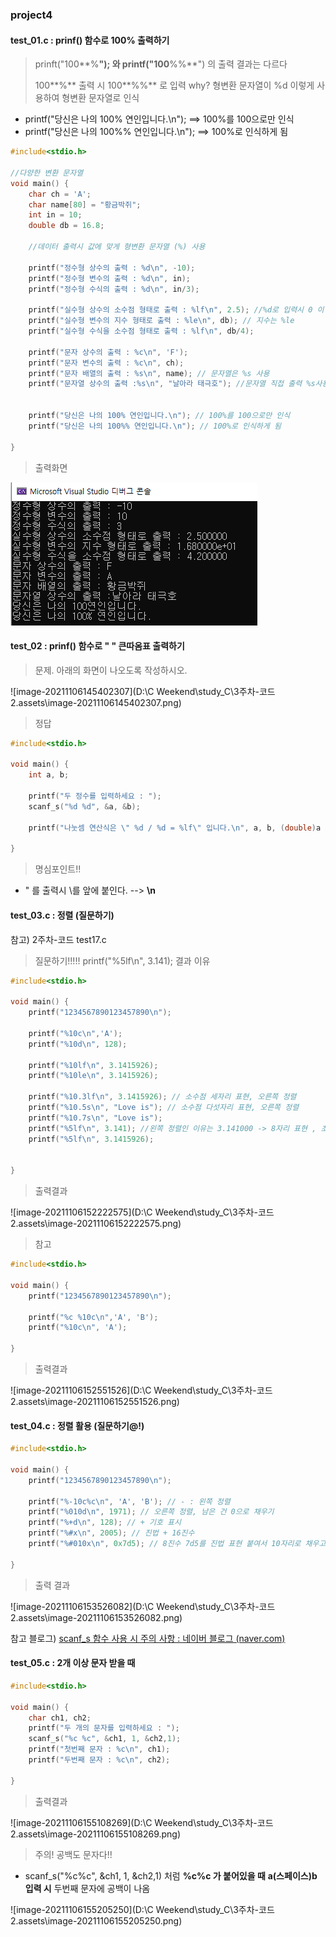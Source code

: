 ### project4

#### test_01.c : prinf() 함수로 100% 출력하기

> prinft("100**%**"); 와  printf("100**%%**") 의 출력 결과는 다르다
>
> 100**%** 출력 시 100**%%** 로 입력 why? 형변환 문자열이 %d 이렇게 사용하여 형변환 문자열로 인식

* printf("당신은 나의 100% 연인입니다.\n");  ==> 100%를 100으로만 인식 
* printf("당신은 나의 100%% 연인입니다.\n"); ==> 100%로 인식하게 됨

```c
#include<stdio.h>

//다양한 변환 문자열
void main() {
	char ch = 'A';
	char name[80] = "황금박쥐";
	int in = 10;
	double db = 16.8;

	//데이터 출력시 값에 맞게 형변환 문자열 (%) 사용 

	printf("정수형 상수의 출력 : %d\n", -10);
	printf("정수형 변수의 출력 : %d\n", in);
	printf("정수형 수식의 출력 : %d\n", in/3);

	printf("실수형 상수의 소수점 형태로 출력 : %lf\n", 2.5); //%d로 입력시 0 이 나옴(주의)
	printf("실수형 변수의 지수 형태로 출력 : %le\n", db); // 지수는 %le
	printf("실수형 수식을 소수점 형태로 출력 : %lf\n", db/4);

	printf("문자 상수의 출력 : %c\n", 'F');
	printf("문자 변수의 출력 : %c\n", ch);
	printf("문자 배열의 출력 : %s\n", name); // 문자열은 %s 사용
	printf("문자열 상수의 출력 :%s\n", "날아라 태극호"); //문자열 직접 출력 %s사용
	
	
	printf("당신은 나의 100% 연인입니다.\n"); // 100%를 100으로만 인식 
	printf("당신은 나의 100%% 연인입니다.\n"); // 100%로 인식하게 됨

}
```

> 출력화면

![image-20211106142836957](3주차-코드2.assets/image-20211106142836957.png)



#### test_02 : prinf() 함수로  " " 큰따옴표 출력하기

> 문제. 아래의 화면이 나오도록 작성하시오.

![image-20211106145402307](D:\C Weekend\study_C\3주차-코드2.assets\image-20211106145402307.png)

> 정답 

```c
#include<stdio.h>

void main() {
	int a, b;

	printf("두 정수를 입력하세요 : ");
	scanf_s("%d %d", &a, &b);

	printf("나눗셈 연산식은 \" %d / %d = %lf\" 입니다.\n", a, b, (double)a / b);

}
```

> 명심포인트!! 

* " 를 출력시 \를 앞에 붙인다. --> **\n**



#### test_03.c : 정렬 (질문하기)

참고) 2주차-코드 test17.c

> 질문하기!!!!! 	printf("%5lf\n", 3.141); 결과 이유 

```c
#include<stdio.h>

void main() {
	printf("1234567890123457890\n");

	printf("%10c\n",'A');
	printf("%10d\n", 128);

	printf("%10lf\n", 3.1415926);
	printf("%10le\n", 3.1415926);

	printf("%10.3lf\n", 3.1415926); // 소수점 세자리 표현, 오른쪽 정렬
	printf("%10.5s\n", "Love is"); // 소수점 다섯자리 표현, 오른쪽 정렬
	printf("%10.7s\n", "Love is");
	printf("%5lf\n", 3.141); //왼쪽 정렬인 이유는 3.141000 -> 8자리 표현 , 초과하여 왼쪽정렬
	printf("%5lf\n", 3.1415926);


}

```

> 출력결과

![image-20211106152222575](D:\C Weekend\study_C\3주차-코드2.assets\image-20211106152222575.png)



> 참고

```c
#include<stdio.h>

void main() {
	printf("1234567890123457890\n");

	printf("%c %10c\n",'A', 'B');
	printf("%10c\n", 'A');

}
```



> 출력결과 

![image-20211106152551526](D:\C Weekend\study_C\3주차-코드2.assets\image-20211106152551526.png)

#### test_04.c : 정렬 활용 (질문하기@!)

```c
#include<stdio.h>

void main() {
	printf("1234567890123457890\n");

	printf("%-10c%c\n", 'A', 'B'); // - : 왼쪽 정렬 
	printf("%010d\n", 1971); // 오른쪽 정렬, 남은 건 0으로 채우기 
	printf("%+d\n", 128); // + 기호 표시 
	printf("%#x\n", 2005); // 진법 + 16진수 
	printf("%#010x\n", 0x7d5); // 8진수 7d5를 진법 표현 붙여서 10자리로 채우고 나머지는 0으로 채움

}
```

> 출력 결과 

![image-20211106153526082](D:\C Weekend\study_C\3주차-코드2.assets\image-20211106153526082.png)



참고 블로그) [scanf_s 함수 사용 시 주의 사항 : 네이버 블로그 (naver.com)](https://m.blog.naver.com/PostView.naver?isHttpsRedirect=true&blogId=tipsware&logNo=221200252889)

#### test_05.c : 2개 이상 문자 받을 때 

```c
#include<stdio.h>

void main() {
	char ch1, ch2;
	printf("두 개의 문자를 입력하세요 : ");
	scanf_s("%c %c", &ch1, 1, &ch2,1); 
	printf("첫번째 문자 : %c\n", ch1);
	printf("두번째 문자 : %c\n", ch2);

}

```

> 출력결과

![image-20211106155108269](D:\C Weekend\study_C\3주차-코드2.assets\image-20211106155108269.png)

> 주의! 공백도 문자다!! 

* scanf_s("%c%c", &ch1, 1, &ch2,1) 처럼 **%c%c 가 붙어있을 때** **a(스페이스)b 입력 시** 두번째 문자에 공백이 나옴

![image-20211106155205250](D:\C Weekend\study_C\3주차-코드2.assets\image-20211106155205250.png)

